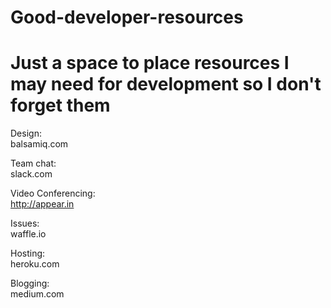 # Good-developer-resources
Just a space to place resources I may need for development so I don't forget them
====================================================================================================

Design: 
<br> balsamiq.com

Team chat:
<br> slack.com

Video Conferencing:
<br> http://appear.in

Issues:
<br> waffle.io

Hosting:
<br> heroku.com

Blogging:
<br> medium.com
